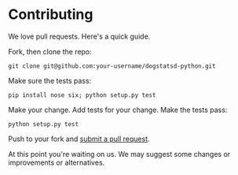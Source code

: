 # Contributing

We love pull requests. Here's a quick guide.

Fork, then clone the repo:

    git clone git@github.com:your-username/dogstatsd-python.git

Make sure the tests pass:

    pip install nose six; python setup.py test

Make your change. Add tests for your change. Make the tests pass:

    python setup.py test

Push to your fork and [submit a pull request][pr].

[pr]: https://github.com/your-username/dogstatsd-python/compare/DataDog:master...master

At this point you're waiting on us. We may suggest some changes or
improvements or alternatives.

